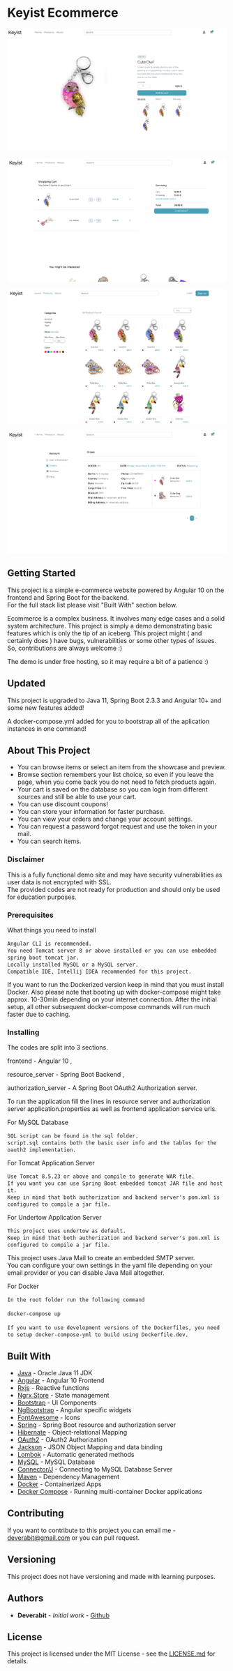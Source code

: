 # Keyist Ecommerce


![alt text](https://github.com/deverabit/Keyist_Angular-NgRx-SpringBoot/blob/master/screen_shots/detail.png)

![alt text](https://github.com/deverabit/Keyist_Angular-NgRx-SpringBoot/blob/master/screen_shots/cart.png)

![alt text](https://github.com/deverabit/Keyist_Angular-NgRx-SpringBoot/blob/master/screen_shots/browse.png)

![alt text](https://github.com/deverabit/Keyist_Angular-NgRx-SpringBoot/blob/master/screen_shots/orders.png)


## Getting Started
This project is a simple e-commerce website powered by Angular 10 on the frontend and Spring Boot for the backend.
<br>
For the full stack list please visit "Built With" section below.

Ecommerce is a complex business. It involves many edge cases and a solid system architecture. This project is simply a demo demonstrating basic features which is only the tip of an iceberg. This project might ( and certainly does ) have bugs, vulnerabilities or some other types of issues. So, contributions are always welcome :)

The demo is under free hosting, so it may require a bit of a patience :)

## Updated
This project is upgraded to Java 11, Spring Boot 2.3.3 and Angular 10+ and some new features added!

A docker-compose.yml added for you to bootstrap all of the aplication instances in one command!

## About This Project

* You can browse items or select an item from the showcase and preview.
* Browse section remembers your list choice, so even if you leave the page, when you come back you do not need to fetch products again.
* Your cart is saved on the database so you can login from different sources and still be able to use your cart.
* You can use discount coupons!
* You can store your information for faster purchase.
* You can view your orders and change your account settings.
* You can request a password forgot request and use the token in your mail.
* You can search items.


### Disclaimer
This is a fully functional demo site and may have security vulnerabilities as user data is not encrypted with SSL.
<br>
The provided codes are not ready for production and should only be used for education purposes.

### Prerequisites

What things you need to install

```
Angular CLI is recommended.
You need Tomcat server 8 or above installed or you can use embedded spring boot tomcat jar.
Locally installed MySQL or a MySQL server.
Compatible IDE, Intellij IDEA recommended for this project.

```

If you want to run the Dockerized version keep in mind that you must install Docker.
Also please note that booting up with docker-compose might take approx. 10-30min depending on your internet connection. After the initial setup, all other subsequent docker-compose commands will run much faster due to caching.

### Installing

The codes are split into 3 sections. 

frontend - Angular 10 ,

resource_server - Spring Boot Backend ,

authorization_server - A Spring Boot OAuth2 Authorization server.


To run the application fill the lines in resource server and authorization server application.properties as well as frontend application service urls.


For MySQL Database 

```
SQL script can be found in the sql folder.
script.sql contains both the basic user info and the tables for the oauth2 implementation.

```

For Tomcat Application Server

```
Use Tomcat 8.5.23 or above and compile to generate WAR file.
If you want you can use Spring Boot embedded tomcat JAR file and host it.
Keep in mind that both authorization and backend server's pom.xml is configured to compile a jar file.

```

For Undertow Application Server

```
This project uses undertow as default.
Keep in mind that both authorization and backend server's pom.xml is configured to compile a jar file.

```

This project uses Java Mail to create an embedded SMTP server. 
<br>
You can configure your own settings in the yaml file depending on your email provider or you can disable Java Mail altogether.
<br>

For Docker

```
In the root folder run the following command

docker-compose up

If you want to use development versions of the Dockerfiles, you need to setup docker-compose-yml to build using Dockerfile.dev.

```


## Built With

* [Java](https://www.oracle.com/technetwork/java/javase/overview/index.html) - Oracle Java 11 JDK
* [Angular](https://angular.io/) - Angular 10 Frontend
* [Rxjs](https://github.com/ReactiveX/rxjs) - Reactive functions
* [Ngrx Store](https://github.com/ngrx/store) - State management
* [Bootstrap](http://getbootstrap.com) - UI Components
* [NgBootstrap](https://ng-bootstrap.github.io/) - Angular specific widgets
* [FontAwesome](https://fontawesome.com/) - Icons
* [Spring](https://spring.io/) - Spring Boot resource and authorization server
* [Hibernate](http://hibernate.org/) - Object-relational Mapping
* [OAuth2](https://oauth.net/2/) - OAuth2 Authorization
* [Jackson](https://github.com/FasterXML/jackson) - JSON Object Mapping and data binding
* [Lombok](https://projectlombok.org/) - Automatic generated methods
* [MySQL](https://www.mysql.com/) - MySQL Database
* [Connector/J](https://dev.mysql.com/downloads/connector/j/5.1.html) - Connecting to MySQL Database Server
* [Maven](https://maven.apache.org/) - Dependency Management
* [Docker](https://www.docker.com/) - Containerized Apps
* [Docker Compose](https://docs.docker.com/compose/) -  Running multi-container Docker applications






## Contributing

If you want to contribute to this project you can email me - deverabit@gmail.com or you can pull request.

## Versioning

This project does not have versioning and made with learning purposes.


## Authors 

* **Deverabit** - *Initial work* - [Github](https://github.com/deverabit)

## License

This project is licensed under the MIT License - see the [LICENSE.md](https://github.com/deverabit/Keyist_Angular-NgRx-SpringBoot/blob/master/LICENSE) for details.


